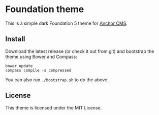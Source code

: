 # Foundation theme
This is a simple dark Foundation 5 theme for [Anchor CMS](http://anchorcms.com/).

## Install
Download the latest release (or check it out from git) and bootstrap the theme using Bower and Compass:

	bower update
	compass compile -s compressed

You can also run `./bootstrap.sh` to do the above.

## License
This theme is licensed under the MIT License.
